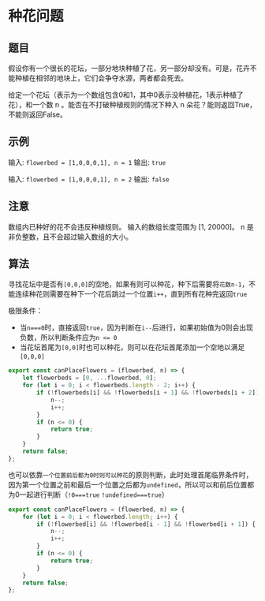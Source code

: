# 种花问题

## 题目

假设你有一个很长的花坛，一部分地块种植了花，另一部分却没有。可是，花卉不能种植在相邻的地块上，它们会争夺水源，两者都会死去。

给定一个花坛（表示为一个数组包含0和1，其中0表示没种植花，1表示种植了花），和一个数 n 。能否在不打破种植规则的情况下种入 n 朵花？能则返回True，不能则返回False。

## 示例

输入: `flowerbed = [1,0,0,0,1], n = 1`
输出: `true`

输入: `flowerbed = [1,0,0,0,1], n = 2`
输出: `false`

## 注意

数组内已种好的花不会违反种植规则。
输入的数组长度范围为 [1, 20000]。
n 是非负整数，且不会超过输入数组的大小。

## 算法

寻找花坛中是否有`[0,0,0]`的空地，如果有则可以种花，种下后需要将`花数n-1`，不能连续种花则需要在种下一个花后跳过一个位置`i++`，直到所有花种完返回`true`

极限条件：
- 当`n===0`时，直接返回`true`，因为判断在`i--`后进行，如果初始值为0则会出现负数，所以判断条件应为`n <= 0`
- 当花坛首尾为`[0,0]`时也可以种花，则可以在花坛首尾添加一个空地以满足`[0,0,0]`

```js
export const canPlaceFlowers = (flowerbed, n) => {
	let flowerbeds = [0, ...flowerbed, 0];
	for (let i = 0; i < flowerbeds.length - 2; i++) {
		if (!flowerbeds[i] && !flowerbeds[i + 1] && !flowerbeds[i + 2]) {
			n--;
			i++;
		}
		if (n <= 0) {
			return true;
		}
	}
	return false;
};
```

也可以依靠`一个位置前后都为0时则可以种花`的原则判断，此时处理首尾临界条件时，因为第一个位置之前和最后一个位置之后都为`undefined`，所以可以和前后位置都为0一起进行判断（`!0===true` `!undefined===true`）

```js
export const canPlaceFlowers = (flowerbed, n) => {
	for (let i = 0; i < flowerbed.length; i++) {
		if (!flowerbed[i] && !flowerbed[i - 1] && !flowerbed[i + 1]) {
			n--;
			i++;
		}
		if (n <= 0) {
			return true;
		}
	}
	return false;
};
```
